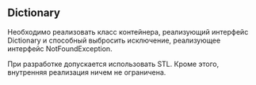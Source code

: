 ## Dictionary

Необходимо реализовать класс контейнера, реализующий интерфейс Dictionary и способный выбросить исключение, реализующее интерфейс NotFoundException.

При разработке допускается использовать STL. Кроме этого, внутренняя реализация ничем не ограничена.
